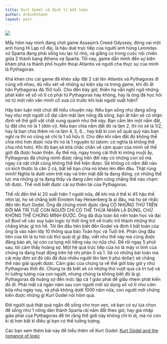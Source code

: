 ```yaml
---
title: Kurt Godel và định lí bất toàn
author: drbinhthanh
layout: post
---
```


![](http://www.prospectmagazine.co.uk/content/uploads/2018/12/Screenshot-2018-12-07-at-14.49.04.png)

Mấy hôm nay mình đang chơi game Assasin’s Creed Odyssey, đóng vai một anh hùng Hi Lạp cổ đại, là hậu duệ trực tiếp của người anh hùng Leonidas xứ Sparta đang phải sống lưu lạc từ nhỏ, và giằng co trong cuộc nội chiến giữa 2 thành bang Athens và Sparta. Tối nay, game dẫn mình đến sự kiện khám phá ra thành phố huyền thoại Atlantis và người cha thực sự của mình là Pythagoras.

Khá khen cho cái game đã khéo sắp đặt 2 cái tên Atlantis và Pythagoras đi cùng với nhau, dù nếu xét về những sự kiện xảy ra trong game, khi đó ắt hăn Pythagoras đã 150 tuổi. Cho đến bây giờ, thiên hạ vẫn nghi ngờ những phát kiến về số vô tỉ có phải từ Pythagoras hay không, hay là ông đã học hỏi nó từ một nền văn minh cổ xưa có trước khi loài người xuất hiện?

Hãy bàn luận một chút để hiểu chuyện này. Nếu bạn sống như đang sống hay như một người cổ đại cắm mặt làm nông đã sống, bạn ắt hẳn sẽ có nhận định về thế giới vật chất xung quanh như thế này. Bạn cầm lên một nắm đất, tự đặt cho nó là 1 (đơn vị). Nếu bạn chia nắm đất đó ra làm 2, thì nó sẽ là 1/2, hay là bạn chia thêm nó ra làm 4, 5, 6… hay bất kì con số quái quỷ nào bạn nghĩ ra thì nó cũng sẽ chỉ là 1 số hữu tỉ. Cho đến khi nắm đất đó không thể chia nhỏ hơn được nữa thì nó là 1 nguyên tử (atom: có nghĩa là không thể chia nhỏ hơn). Khi đó bạn sẽ khá chắc chắn về cảm quan của mình về thế giới đã được hoàn thiện. Ấy thế mà, ngay trong cái thời kì mông muội ấy, Pythagoras đã chứng minh được rằng trên đời này có những con số mà ngay cả vật chất cũng không thể thể hiện được. Sẽ không có nắm đất nào có kích thước là căn 2 cả, bất kể bạn chia nó khéo léo đến đâu. Thật rùng mình! Nghĩa là dưới vòm trời này và trên mặt đất ta đang đứng, có những thế lực mà những gì ta đang thấy và đang cầm nắm cũng chẳng thế nào chạm tới được. Thế mới biết được cái sự thiên tài của Pythagoras.

Thế rồi đến thế kỉ 20 xuất hiện 1 người nữa, để khi mà ở thế kỉ 45 hậu thế nhìn lại, họ sẽ chẳng biết Einstein hay Heisenberg là ai đâu, mà họ sẽ nhắc đến tên Kurt Godel. Ông đã chứng minh được rằng CÓ NHỮNG THỨ TRÊN ĐỜI MÀ TRÍ TUỆ CON NGƯỜI CHỈ CÓ THỂ THỪA NHẬN LÀ ĐÚNG, CHỨ KHÔNG THỂ CHỨNG MÌNH ĐƯỢC. Ông đã đưa toàn bộ nền toán học và đại số Bool về các suy luận logic từ thời ông trở về trước trở thành những thứ chẳng khác gì trò hề. Tôi lần đầu tiên biết đến Godel và định lí bất toàn của ông là vào năm lớp 10 thông qua báo Toán học và Tuổi trẻ. Phản ứng đầu tiên của tôi là tự hỏi cái thứ quái dị gì đây, viết như thế này mà cũng được đăng báo ah, lại còn ca tụng nổi tiếng này nọ nữa chứ. Để rồi ngay 5 phút sau, tôi cảm thấy hoảng sợ. Một hệ quả trực tiếp của nó là máy vi tính của chúng ta đang hoạt động trên hệ nhị phân 0 và 1. Sẽ có những bài toán mà cái máy đơn sơ đó (dù đã đưa nhiều người lên làm tỉ phú dollar) sẽ chẳng thể nào giải quyết được. Cảm giác của chúng ta về thế giới bây giờ y như Pythagoras thời đó. Chúng ta đã biết sẽ có những thứ vượt qua cả trí tuệ và trí tưởng tượng của con người, nhưng chúng ta không biết đó là gì. Pythagoras đã hoảng sợ đến mức lập cả 1 giáo phái để giấu nhẹm phát kiến đó đi. Phải mất cả ngàn năm sau con người mới sử dụng số vô tỉ như cơm bữa như ngày nay, và phải không dưới 1000 năm nữa, con người mới chứng kiến được những gì Kurl Godel nói hôm qua.

Đời người quả thật quá ngắn để sống cho trọn vẹn, và bạn có sự lựa chọn để sống như 1 nông dân thành Sparta rải nắm đất theo gió; hay gia nhập giáo phái của Pythagoras để tin rằng thế giới này không chỉ kì dị, mà nó còn kì dị hơn bất kì điều gì bạn có thể tưởng tượng.

Các bạn xem thêm bài này để hiểu thêm về Kurt Godel: [Kurt Gödel and the romance of logic](https://www.prospectmagazine.co.uk/magazine/kurt-godel-and-the-romance-of-logic?fbclid=IwAR1MJFKufTb5YkdZfcvus5nFM4qBOHbLfJaMwPz8HybYYn8WyWPnv2IWhZ0)
